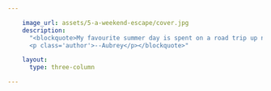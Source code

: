 ```yaml
---

    image_url: assets/5-a-weekend-escape/cover.jpg 
    description:
      "<blockquote>My favourite summer day is spent on a road trip up north towards my coastal escape, but staying local is proven to be just as great!
      <p class='author'>--Aubrey</p></blockquote>"

    layout:
      type: three-column

---
```

